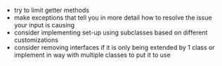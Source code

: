 - try to limit getter methods 
- make exceptions that tell you in more detail how to resolve the issue your input is causing 
- consider implementing set-up using subclasses based on different customizations 
- consider removing interfaces if it is only being extended by 1 class or implement in way with multiple classes to put it to use


